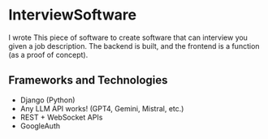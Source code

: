 # InterviewSoftware

I wrote This piece of software to create software that can interview you given a job description. The backend is built, and the frontend is a function (as a proof of concept).


## Frameworks and Technologies
- Django (Python)
- Any LLM API works! (GPT4, Gemini, Mistral, etc.)
- REST + WebSocket APIs
- GoogleAuth
